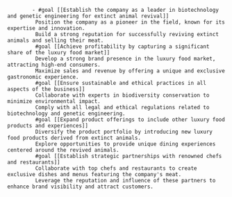 			- #goal [[Establish the company as a leader in biotechnology and genetic engineering for extinct animal revival]]
			 Position the company as a pioneer in the field, known for its expertise and innovation.
			 Build a strong reputation for successfully reviving extinct animals and selling their meat.
			 #goal [[Achieve profitability by capturing a significant share of the luxury food market]]
			 Develop a strong brand presence in the luxury food market, attracting high-end consumers.
			 Maximize sales and revenue by offering a unique and exclusive gastronomic experience.
			 #goal [[Ensure sustainable and ethical practices in all aspects of the business]]
			 Collaborate with experts in biodiversity conservation to minimize environmental impact.
			 Comply with all legal and ethical regulations related to biotechnology and genetic engineering.
			 #goal [[Expand product offerings to include other luxury food products and experiences]]
			 Diversify the product portfolio by introducing new luxury food products derived from extinct animals.
			 Explore opportunities to provide unique dining experiences centered around the revived animals.
			 #goal [[Establish strategic partnerships with renowned chefs and restaurants]]
			 Collaborate with top chefs and restaurants to create exclusive dishes and menus featuring the company's meat.
			 Leverage the reputation and influence of these partners to enhance brand visibility and attract customers.


